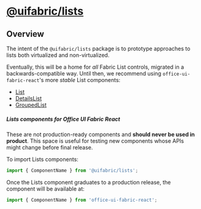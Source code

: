 # [@uifabric/lists](http://dev.microsoft.com/fabric)

## Overview

The intent of the `@uifabric/lists` package is to prototype approaches to lists both virtualized and non-virtualized.

Eventually, this will be a home for _all_ Fabric List controls, migrated in a backwards-compatible way. Until then, we recommend using `office-ui-fabric-react`'s more _stable_ List components:

- [List](https://developer.microsoft.com/en-us/fabric#/controls/web/list)
- [DetailsList](https://developer.microsoft.com/en-us/fabric#/controls/web/detailslist)
- [GroupedList](https://developer.microsoft.com/en-us/fabric#/controls/web/groupedlist)

##### Lists components for Office UI Fabric React

These are not production-ready components and **should never be used in product**. This space is useful for testing new components whose APIs might change before final release.

To import Lists components:

```js
import { ComponentName } from '@uifabric/lists';
```

Once the Lists component graduates to a production release, the component will be available at:

```js
import { ComponentName } from 'office-ui-fabric-react';
```
